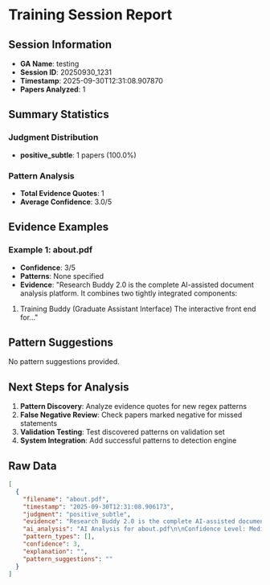 # Training Session Report

## Session Information
- **GA Name**: testing
- **Session ID**: 20250930_1231
- **Timestamp**: 2025-09-30T12:31:08.907870
- **Papers Analyzed**: 1

## Summary Statistics

### Judgment Distribution
- **positive_subtle**: 1 papers (100.0%)

### Pattern Analysis
- **Total Evidence Quotes**: 1
- **Average Confidence**: 3.0/5

## Evidence Examples


### Example 1: about.pdf
- **Confidence**: 3/5
- **Patterns**: None specified
- **Evidence**: "Research Buddy 2.0 is the complete AI-assisted document analysis platform.
It combines two tightly integrated components:
1. Training Buddy (Graduate Assistant Interface)
The interactive front end for..."

## Pattern Suggestions

No pattern suggestions provided.

## Next Steps for Analysis

1. **Pattern Discovery**: Analyze evidence quotes for new regex patterns
2. **False Negative Review**: Check papers marked negative for missed statements  
3. **Validation Testing**: Test discovered patterns on validation set
4. **System Integration**: Add successful patterns to detection engine

## Raw Data

```json
[
  {
    "filename": "about.pdf",
    "timestamp": "2025-09-30T12:31:08.906173",
    "judgment": "positive_subtle",
    "evidence": "Research Buddy 2.0 is the complete AI-assisted document analysis platform.\nIt combines two tightly integrated components:\n1. Training Buddy (Graduate Assistant Interface)\nThe interactive front end for researchers and graduate assistants.\nProvides AI-assisted paper-by-paper analysis (10\u201320 papers/hour).\nFeatures: scrollable previews, live highlighting, one-click acceptance/rejection, and smart\nGoal: Train the AI while keeping graduate assistants in the loop, ensuring scholarly rigor.\n2. Automation Buddy (Institutional Batch Engine)\nThe high-volume batch processor for thousands of papers.",
    "ai_analysis": "AI Analysis for about.pdf\n\nConfidence Level: Medium (0.500)\nRecommendation: Subtle/implicit positionality likely\nPatterns Detected: Positionality Term\n\n\nEvidence Excerpts Found: #1 - Positionality Term\nLikely Location: Body/Content\n\"positionality\"\n\n\n#2 - Tail Positionality Term\nLikely Location: Body/Content\n\"ResearchBuddy Contextual Document Analysis Software for the Rest of Us Enhanced PDF Viewer & Contextual Detection Training Research Buddy 2.0 is the complete AI-assisted document analysis platform. It...\"\n\n\n\nAI Recommendation:\nModerate evidence suggests subtle reflexivity. Recommend categorizing as Subtle/Implicit.",
    "pattern_types": [],
    "confidence": 3,
    "explanation": "",
    "pattern_suggestions": ""
  }
]
```
